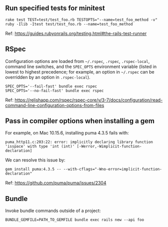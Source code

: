 ## Run specified tests for minitest

```
rake test TEST=test/test_foo.rb TESTOPTS="--name=test_foo_method -v"
ruby -Ilib -Itest test/test_foo.rb --name=test_foo_method
```

Ref: https://guides.rubyonrails.org/testing.html#the-rails-test-runner

## RSpec

Configuration options are loaded from `~/.rspec`, `.rspec`, `.rspec-local`,
command line switches, and the `SPEC_OPTS` environment variable (listed in
lowest to highest precedence; for example, an option in `~/.rspec` can be
overridden by an option in `.rspec-local`).

```
SPEC_OPTS='--fail-fast' bundle exec rspec
SPEC_OPTS='--no-fail-fast' bundle exec rspec
```

Ref: https://relishapp.com/rspec/rspec-core/v/3-7/docs/configuration/read-command-line-configuration-options-from-files

## Pass in compiler options when installing a gem

For example, on Mac 10.15.6, installing puma 4.3.5 fails with:

```
puma_http11.c:203:22: error: implicitly declaring library function 'isspace' with type 'int (int)' [-Werror,-Wimplicit-function-declaration]
```

We can resolve this issue by:

```
gem install puma:4.3.5 -- --with-cflags="-Wno-error=implicit-function-declaration"
```

Ref: https://github.com/puma/puma/issues/2304


## Bundle

Invoke bundle commands outside of a project:

```
BUNDLE_GEMFILE=PATH_TO_GEMFILE bundle exec rails new --api foo
```
